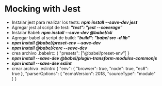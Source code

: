 # Mocking with Jest

- Instalar jest para realizar los tests:
  **_npm install --save-dev jest_**
- Agregar jest al script de test:
  **_"test": "jest --coverage"_**
- Instalar Babel:
  **_npm install --save-dev @babel/cli_**
- Agregar babel al script de build:
  **_"build": "babel src -d lib"_**
- **_npm install @babel/preset-env --save-dev_**
- **_npm install @babel/core --save-dev_**
- crea archivo .babelrc:
      {
        "presets": ["@babel/preset-env"]
      }
- **_npm install --save-dev @babel/plugin-transform-modules-commonjs_**
- **_npm install --save-dev eslint_**
- crear archivo .eslintrc
      {
        "env": {
          "browser": true,
          "node": true,
          "es6": true
        },
        "parserOptions": {
          "ecmaVersion": 2018,
          "sourceType": "module"
        }
      }
